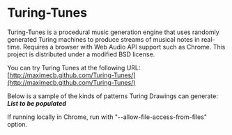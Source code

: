 Turing-Tunes
============

Turing-Tunes is a procedural music generation engine that uses randomly
generated Turing machines to produce streams of musical notes in real-time.
Requires a browser with Web Audio API support such as Chrome. This project
is distributed under a modified BSD license.

You can try Turing Tunes at the following URL:
[http://maximecb.github.com/Turing-Tunes/](http://maximecb.github.com/Turing-Tunes/)

Below is a sample of the kinds of patterns Turing Drawings can generate:
***List to be populated***

If running locally in Chrome, run with "--allow-file-access-from-files" option.
